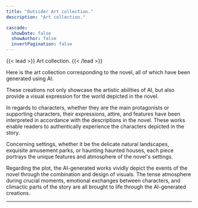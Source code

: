 ```yaml
---
title: "Outsider Art collection."
description: "Art collection."

cascade:
  showDate: false
  showAuthor: false
  invertPagination: false
---
```


{{< lead >}}
Art collection.
{{< /lead >}}

Here is the art collection corresponding to the novel, all of which have been generated using AI.

These creations not only showcase the artistic abilities of AI, but also provide a visual expression for the world depicted in the novel.

In regards to characters, whether they are the main protagonists or supporting characters, their expressions, attire, and features have been interpreted in accordance with the descriptions in the novel. These works enable readers to authentically experience the characters depicted in the story.

Concerning settings, whether it be the delicate natural landscapes, exquisite amusement parks, or haunting haunted houses, each piece portrays the unique features and atmosphere of the novel's settings.

Regarding the plot, the AI-generated works vividly depict the events of the novel through the combination and design of visuals. The tense atmosphere during crucial moments, emotional exchanges between characters, and climactic parts of the story are all brought to life through the AI-generated creations.


---
